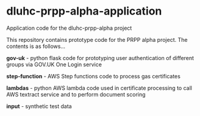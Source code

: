 # dluhc-prpp-alpha-application
Application code for the dluhc-prpp-alpha project

This repository contains prototype code for the PRPP alpha project. The contents is as follows...



**gov-uk** - python flask code for prototyping user authentication of different groups via GOV.UK One Login service

**step-function** - AWS Step functions code to process gas certificates

**lambdas** - python AWS lambda code used in certificate processing to call AWS textract service and to perform document scoring

**input** - synthetic test data
